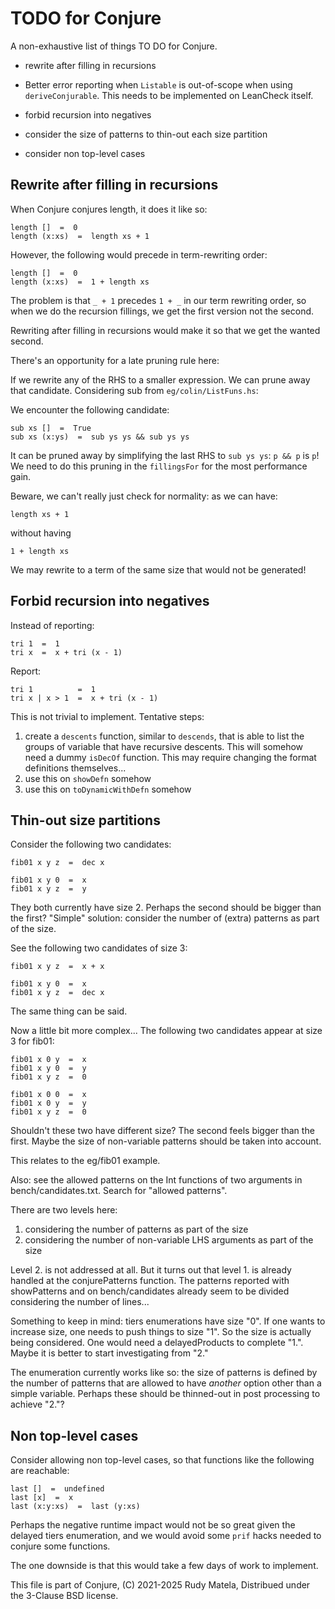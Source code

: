 TODO for Conjure
================

A non-exhaustive list of things TO DO for Conjure.

* rewrite after filling in recursions

* Better error reporting when `Listable` is out-of-scope when using `deriveConjurable`.
  This needs to be implemented on LeanCheck itself.

* forbid recursion into negatives

* consider the size of patterns to thin-out each size partition

* consider non top-level cases


## Rewrite after filling in recursions

When Conjure conjures length, it does it like so:

	length []  =  0
	length (x:xs)  =  length xs + 1

However, the following would precede in term-rewriting order:

	length []  =  0
	length (x:xs)  =  1 + length xs

The problem is that `_ + 1` precedes `1 + _` in our term rewriting order,
so when we do the recursion fillings, we get the first version not the second.

Rewriting after filling in recursions would make it so that we get the wanted
second.

There's an opportunity for a late pruning rule here:

If we rewrite any of the RHS to a smaller expression.  We can prune away that
candidate.  Considering sub from `eg/colin/ListFuns.hs`:

We encounter the following candidate:

	sub xs []  =  True
	sub xs (x:ys)  =  sub ys ys && sub ys ys

It can be pruned away by simplifying the last RHS to `sub ys ys`:
`p && p` is `p`!
We need to do this pruning in the `fillingsFor` for the most performance gain.

Beware,
we can't really just check for normality: as we can have:

	length xs + 1

without having

	1 + length xs

We may rewrite to a term of the same size that would not be generated!


## Forbid recursion into negatives

Instead of reporting:

	tri 1  =  1
	tri x  =  x + tri (x - 1)

Report:

	tri 1          =  1
	tri x | x > 1  =  x + tri (x - 1)

This is not trivial to implement.
Tentative steps:

1. create a `descents` function, similar to `descends`,
   that is able to list the groups of variable that have recursive descents.
   This will somehow need a dummy `isDecOf` function.
   This may require changing the format definitions themselves...
2. use this on `showDefn` somehow
3. use this on `toDynamicWithDefn` somehow


## Thin-out size partitions

Consider the following two candidates:

	fib01 x y z  =  dec x

	fib01 x y 0  =  x
	fib01 x y z  =  y

They both currently have size 2.
Perhaps the second should be bigger than the first?
"Simple" solution:
consider the number of (extra) patterns as part of the size.

See the following two candidates of size 3:

	fib01 x y z  =  x + x

	fib01 x y 0  =  x
	fib01 x y z  =  dec x

The same thing can be said.

Now a little bit more complex...
The following two candidates appear at size 3 for fib01:

	fib01 x 0 y  =  x
	fib01 x y 0  =  y
	fib01 x y z  =  0

	fib01 x 0 0  =  x
	fib01 x 0 y  =  y
	fib01 x y z  =  0

Shouldn't these two have different size?
The second feels bigger than the first.
Maybe the size of non-variable patterns should be taken into account.

This relates to the eg/fib01 example.

Also:
see the allowed patterns on the Int functions of two arguments
in bench/candidates.txt.  Search for "allowed patterns".

There are two levels here:

1. considering the number of patterns as part of the size
2. considering the number of non-variable LHS arguments as part of the size

Level 2. is not addressed at all.  But it turns out that level 1. is already
handled at the conjurePatterns function.  The patterns reported with showPatterns
and on bench/candidates already seem to be divided considering the number of
lines...

Something to keep in mind: tiers enumerations have size "0".
If one wants to increase size, one needs to push things to size "1".
So the size is actually being considered.  One would need a delayedProducts to
complete "1.".  Maybe it is better to start investigating from "2."

The enumeration currently works like so:
the size of patterns is defined by the number of patterns that are allowed to
have _another_ option other than a simple variable.
Perhaps these should be thinned-out in post processing to achieve "2."?


## Non top-level cases

Consider allowing non top-level cases,
so that functions like the following are reachable:

	last []  =  undefined
	last [x]  =  x
	last (x:y:xs)  =  last (y:xs)

Perhaps the negative runtime impact would not be so great
given the delayed tiers enumeration,
and we would avoid some `prif` hacks
needed to conjure some functions.

The one downside is that this would take a few days of work to implement.


This file is part of Conjure,
(C) 2021-2025 Rudy Matela,
Distribued under the 3-Clause BSD license.
